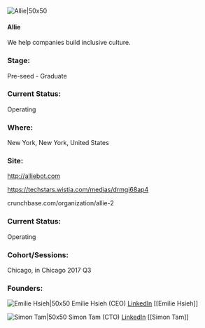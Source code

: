 

![Allie|50x50](https://apimg.techstars.com/connect/images/image_files/59caaf3b9c66a9439d000002/original/a-llie-black-square.png)

#### Allie
We help companies build inclusive culture.

### Stage: 
Pre-seed - Graduate 

### Current Status: 
Operating

### Where:
New York, New York, United States

### Site:
http://alliebot.com

https://techstars.wistia.com/medias/drmgi68ap4

crunchbase.com/organization/allie-2

### Current Status: 
Operating

### Cohort/Sessions: 
Chicago, in Chicago 2017 Q3

### Founders: 

![Emilie Hsieh|50x50](https://apimg.techstars.com/connect/images/image_files/59c2c4aac9aec75f83000003/original/Emilie_Hsieh_CEO_Allie.png) Emilie Hsieh (CEO) [LinkedIn](https://linkedin.com/in/emiliehsieh) [[Emilie Hsieh]]

![Simon Tam|50x50](https://apimg.techstars.com/connect/images/image_files/59dd783e9c66a95834000023/original/IMG_0655-rev1-smaller.jpg) Simon Tam (CTO) [LinkedIn](https://linkedin.com/in/simonsayscode) [[Simon Tam]]


